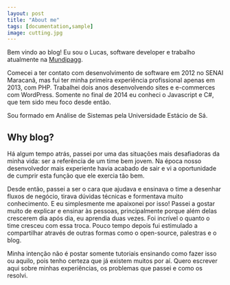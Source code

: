 ```yaml
---
layout: post
title: "About me"
tags: [documentation,sample]
image: cutting.jpg
---
```


Bem vindo ao blog! Eu sou o Lucas, software developer e trabalho atualmente na [Mundipagg](https://www.mundipagg.com/).

Comecei a ter contato com desenvolvimento de software em 2012 no SENAI Maracanã, mas fui ter minha primeira experiência profissional apenas em 2013, com PHP. Trabalhei dois anos desenvolvendo sites e e-commerces com WordPress. Somente no final de 2014 eu conheci o Javascript e C#, que tem sido meu foco desde então.

Sou formado em Análise de Sistemas pela Universidade Estácio de Sá.

## Why blog?
Há algum tempo atrás, passei por uma das situações mais desafiadoras da minha vida: ser a referência de um time bem jovem. Na época nosso desenvolvedor mais experiente havia acabado de sair e vi a oportunidade de cumprir esta função que ele exercia tão bem. 

Desde então, passei a ser o cara que ajudava e ensinava o time a desenhar fluxos de negócio, tirava dúvidas técnicas e formentava muito conhecimento. E eu simplesmente me apaixonei por isso! Passei a gostar muito de explicar e ensinar às pessoas, principalmente porque além delas crescerem dia após dia, eu aprendia duas vezes. Foi incrível o quanto o time cresceu com essa troca. Pouco tempo depois fui estimulado a compartilhar através de outras formas como o open-source, palestras e o blog. 

Minha intenção não é postar somente tutoriais ensinando como fazer isso ou aquilo, pois tenho certeza que já existem muitos por aí. Quero escrever aqui sobre minhas experiências, os problemas que passei e como os resolvi. 